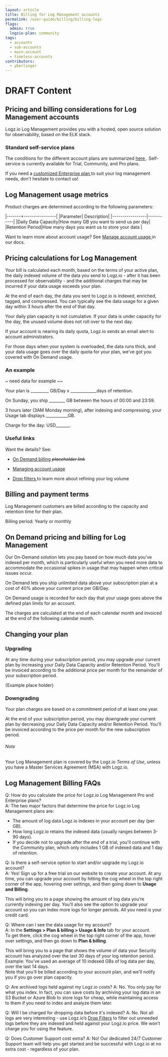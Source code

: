 ```yaml
---
layout: article
title: Billing for Log Management accounts 
permalink: /user-guide/billing/billing-logs
flags:
  admin: true
  logzio-plan: community
tags:
  - accounts
  - sub-accounts
  - main-account
  - timeless-accounts
contributors:
  - yberlinger
---
```


# DRAFT Content

## Pricing and billing considerations for Log Management accounts

Logz.io Log Management provides you with a hosted, open source solution for observability, based on the ELK stack.



### Standard self-service plans

The conditions for the different account plans are summarized <a href ="/user-guide/billing/billing-log-plan-summaries" target="_blank">here </a>. Self-service is currently available for Trial, Community, and Pro plans.  

If you need a  <a href ="user-guide/billing/billing-log-plan-summaries#enterprise-plans" target="_blank">customized Enterprise plan </a> to suit your log management needs, don't hesitate to contact us!

## Log Management usage metrics

Product charges are determined according to the following parameters:

|-------+----------------|
|Parameter| Description|
|-----------------|-----------|
|Daily Data Capacity|How many GB you want to send us per day|
|Retention Period|How many days you want us to store your data |



Want to learn more about account usage? See <a href ="/user-guide/accounts/manage-account-usage" target="_blank"> Manage account usage </a> in our docs. 

## Pricing calculations for Log Management 
Your bill is calculated each month, based on the terms of your active plan, the daily indexed volume of the data you send to Logz.io - after it has been processed for observability - and the additional charges that may be incurred if your data usage exceeds your plan. 

At the end of each day, the data you sent to Logz.io is indexed, enriched, tagged, and compressed. You can typically see the data usage for a given day within 3 hours after the end of that day.  <!--provide location Usage information page -->

Your daily plan capacity is not cumulative. If your data is under capacity for the day, the unused volume does not roll over to the next day. 

If your account is nearing its daily quota, Logz.io sends an email alert to account administrators. 

For those days when your system is overloaded, the data runs thick, and your data usage goes over the daily quota for your plan, we’ve got you covered with On Demand usage. 


### An example
<i class="fas fa-info-circle"></i>  

~ need data for example ~~

<!-- place in a box - find syntax -->
Your plan is _________  GB/Day x  _____________days of retention.

On Sunday, you ship ________ GB between the hours of 00:00 and 23:59. 

3 hours later (3AM Monday morning), after indexing and compressing, your Usage tab displays ___________GB.

Charge for the day: USD_______.

### Useful links

Want the details? See: 

+ <a href ="/user-guide/link placeholder" target="_blank"> On Demand billing</a> <!--replace link placeholder --> _~~placeholder link~~_

+ <a href ="/user-guide/accounts/manage-account-usage" target="_blank"> Managing account usage </a>

+ <a href ="/user-guide/accounts/drop-filters/" target="_blank"> Drop filters </a> to learn more about refining your log volume

## Billing and payment terms

Log Management customers are billed according to the capacity and retention time for their plan.

Billing period: Yearly or monthly 

## On Demand pricing and billing for Log Management

Our On-Demand solution lets you pay based on how much data you've indexed per month, which is particularly useful when you need more data to accommodate the occasional spikes in usage that may happen when critical issues occur.  

On Demand lets you ship unlimited data above your subscription plan at a cost of 40% above your current price per GB/Day. 

On Demand usage is recorded for each day that your usage goes above the defined plan limits for an account.

The charges are calculated at the end of each calendar month and invoiced at the end of the following calendar month. 

## Changing your plan

### Upgrading

At any time during your subscription period, you may upgrade your current plan by increasing your Daily Data Capacity and/or Retention Period. You'll be invoiced according to the additional price per month for the remainder of your subscription period.  

{Example place holder}

### Downgrading
Your plan charges are based on a commitment period of at least one year. 

At the end of your subscription period, you may downgrade your current plan by decreasing your Daily Data Capacity and/or Retention Period. You'll be invoiced according to the price per month for the new subscription period.  

###### Note
Your Log Management plan is covered by the Logz.io _Terms of Use_, unless you have a Master Services Agreement (MSA) with Logz.io. 

## Log Management Billing FAQs
Q: How do you calculate the price for Logz.io Log Management Pro and Enterprise plans? <br>
A: The two major factors that determine the price for Logz.io Log Management plans are:
+ The amount of log data Logz.io indexes in your account per day (per GB).
+ How long Logz.io retains the indexed data (usually ranges between 3-90 days).
+ If you decide not to upgrade after the end of a trial, you'll continue with the Community plan, which only includes 1 GB of indexed data and 1 day of retention.

Q: Is there a self-service option to start and/or upgrade my Logz.io account? <br>
A: Yes! Sign up for a free trial on our website to create your account. At any time, you can upgrade your account by hitting the cog wheel in the top right corner of the app, hovering over settings, and then going down to **Usage and Billing**. 

This will bring you to a page showing the amount of log data you’re currently indexing per day. <!--When it's a free trial it is not necessarily about indexing more logs.....if they do not upgrade to PRO they will be able to eventually log only 1GB with 1 day retention that is available on the FREE plan --> You’ll also see the option to upgrade your account so you can index more logs for longer periods. All you need is your credit card.

Q: Where can I see the data usage for my account?<br>
A: In the **Settings > Plan & billing > Usage & Info** tab for your account. <br>
To get there, click the cog wheel in the top right corner of the app, hover over settings, and then go down to **Plan & billing**. <br>

  This will bring you to a page that shows the volume of data your Security account has analyzed over the last 30 days of your log retention period. 
  <br> Example: You’ve used an average of 10 indexed GBs of log data per day, over the last 14 days. <br>Note that you'll be billed according to your account plan, and we'll notify you if you go over plan capacity. 

Q: Are archived logs held against my Logz.io costs?
A: No. You only pay for what you index. In fact, you can save costs by archiving your log data in an S3 Bucket or Azure Blob to store logs for cheap, while maintaining access to them if you need to index and analyze them later.

Q: Will I be charged for dropping data before it's indexed?
A: No. Not all logs are very interesting - use Logz.io’s [Drop Filters](/user-guide/accounts/drop-filters/) to filter out unneeded logs before they are indexed and held against your Logz.io price. We won’t charge you for using the feature.

Q: Does Customer Support cost extra?
A: No! Our dedicated 24/7 Customer Support team will help you get started and be successful with Logz.io at no extra cost - regardless of your plan.
